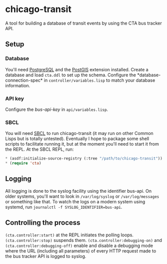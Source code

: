 # chicago-transit

A tool for building a database of transit events by using the CTA bus tracker API.

## Setup

### Database

You'll need [PostgreSQL](http://www.postgresql.org) and the [PostGIS](http://www.postgis.org) extension installed. Create a database and load `cta.ddl` to set up the schema. Configure the \*database-connection-spec\* in `controller/variables.lisp` to match your database information.

### API key

Configure the *bus-api-key* in `api/variables.lisp`.

### SBCL

You will need [SBCL](http://www.sbcl.org) to run chicago-transit (it may run on other Common Lisps but is totally untested). Eventually I hope to package some shell scripts to facilitate running it, but at the moment you'll need to start it from the REPL. At the SBCL REPL, run:

```commonlisp
* (asdf:initialize-source-registry (:tree "/path/to/chicago-transit"))
* (require 'cta)
```

## Logging

All logging is done to the syslog facility using the identifier bus-api. On older systems, you'll want to look in `/var/log/syslog` or `/var/log/messages` or something like that. To watch the logs on a modern system using systemd, run `journalctl -f SYSLOG_IDENTIFIER=bus-api`.

## Controlling the process

`(cta.controller:start)` at the REPL initiates the polling loops. `(cta.controller:stop)` suspends them. `(cta.controller:debugging-on)` and `(cta.controller:debugging-off)` enable and disable a debugging mode where the URL (including all parameters) of every HTTP request made to the bus tracker API is logged to syslog.